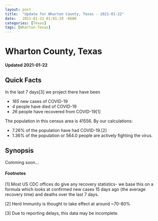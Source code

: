 ```yaml
---
layout: post
title:  "Update for Wharton County, Texas - 2021-01-22"
date:   2021-01-22 01:01:29 -0600
categories: [Texas]
tags: [Wharton-Texas]
---
```


# Wharton County, Texas
#### Updated 2021-01-22

## Quick Facts

In the last 7 days[3] we project there have been
- *165* new cases of COVID-19
- *4* people have died of COVID-19
- *26* people have recovered from COVID-19[1]

The population in this census area is 41556. By our calculations:
- 7.26% of the population have had COVID-19.[2]
- 1.36% of the population or 564.0 people are actively fighting the virus.

## Synopsis

Comming soon...


#### Footnotes

[1] Most US CDC offices do give any recovery statistics- we base this on a formula which looks at confirmed new cases
15 days ago (the average recovery time) and deaths over the last 7 days.

[2] Herd Immunity is thought to take effect at around ~70-80%

[3] Due to reporting delays, this data may be incomplete.
 
    